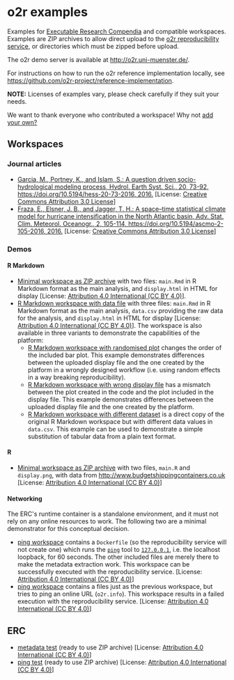 # o2r examples

Examples for [Executable Research Compendia](http://o2r.info/erc-spec) and compatible workspaces.
Examples are ZIP archives to allow direct upload to the [o2r reproducibility service](http://o2r.info/architecture/), or directories which must be zipped before upload.

The o2r demo server is available at http://o2r.uni-muenster.de/.

For instructions on how to run the o2r reference implementation locally, see https://github.com/o2r-project/reference-implementation.

**NOTE:** Licenses of examples vary, please check carefully if they suit your needs.

We want to thank everyone who contributed a workspace! Why not [add your own?](http://o2r.info/almost/)

## Workspaces

### Journal articles

- [Garcia, M., Portney, K., and Islam, S.: A question driven socio-hydrological modeling process, Hydrol. Earth Syst. Sci., 20, 73-92, https://doi.org/10.5194/hess-20-73-2016, 2016.](workspaces/Aquestiondrivenprocess) 
[License: [Creative Commons Attribution 3.0 License](https://creativecommons.org/licenses/by/3.0/)]
- [Fraza, E., Elsner, J. B., and Jagger, T. H.: A space–time statistical climate model for hurricane intensification in the North Atlantic basin, Adv. Stat. Clim. Meteorol. Oceanogr., 2, 105-114, https://doi.org/10.5194/ascmo-2-105-2016, 2016.](workspaces/Aspacetimemodel) [License: [Creative Commons Attribution 3.0 License](https://creativecommons.org/licenses/by/3.0/)]

### Demos

#### R Markdown

- [Minimal workspace as ZIP archive](workspaces/minimal-rmd.zip) with two files: `main.Rmd` in R Markdown format as the main analysis, and `display.html` in HTML for display [License: [Attribution 4.0 International (CC BY 4.0)](https://creativecommons.org/licenses/by/4.0/)].
- [R Markdown workspace with data file](workspaces/workspace-rmd-data) with three files: `main.Rmd` in R Markdown format as the main analysis, `data.csv` providing the raw data for the analysis, and `display.html` in HTML for display [License: [Attribution 4.0 International (CC BY 4.0)](https://creativecommons.org/licenses/by/4.0/)]. The workspace is also available in three variants to demonstrate the capabilities of the platform:
  - [R Markdown workspace with randomised plot](workspaces/workspace-rmd-data-random) changes the order of the included bar plot. This example demonstrates differences between the uploaded display file and the one created by the platform in a wrongly designed workflow (i.e. using random effects in a way breaking reproducibility).
  - [R Markdown workspace with wrong display file](workspaces/workspace-rmd-data_wrong-displayfile) has a mismatch between the plot created in the code and the plot included in the display file. This example demonstrates differences between the uploaded display file and the one created by the platform.
  - [R Markdown workspace with different dataset](workspaces/workspace-rmd-data-other) is a direct copy of the original R Markdown workspace but with different data values in `data.csv`. This example can be used to demonstrate a simple substitution of tabular data from a plain text format.

#### R

- [Minimal workspace as ZIP archive](workspaces/minimal-script.zip) with two files, `main.R` and `display.png`, with data from http://www.budgetshippingcontainers.co.uk [License: [Attribution 4.0 International (CC BY 4.0)](https://creativecommons.org/licenses/by/4.0/)]

#### Networking

The ERC's runtime container is a standalone environment, and it must not rely on any online resources to work.
The following two are a minimal demonstrator for this conceptual decision.

- [ping workspace](workspace-ping) contains a `Dockerfile` (so the reproducibility service will not create one) which runs the [`ping`](https://en.wikipedia.org/wiki/Ping_(networking_utility)) tool to [`127.0.0.1`](https://en.wikipedia.org/wiki/Localhost), i.e. the localhost loopback, for 60 seconds. The other included files are merely there to make the metadata extraction work. This workspace can be successfully executed with the reproducibility service. [License: [Attribution 4.0 International (CC BY 4.0)](https://creativecommons.org/licenses/by/4.0/)]
- [ping workspace](workspace-ping-bad) contains a files just as the previous workspace, but tries to ping an online URL (`o2r.info`). This workspace results in a failed execution with the reproducibility service. [License: [Attribution 4.0 International (CC BY 4.0)](https://creativecommons.org/licenses/by/4.0/)]

## ERC

- [metadata test](ERC/metadata.zip) (ready to use ZIP archive) [License: [Attribution 4.0 International (CC BY 4.0)](https://creativecommons.org/licenses/by/4.0/)]
- [ping test](ERC/ping.zip) (ready to use ZIP archive) [License: [Attribution 4.0 International (CC BY 4.0)](https://creativecommons.org/licenses/by/4.0/)]

